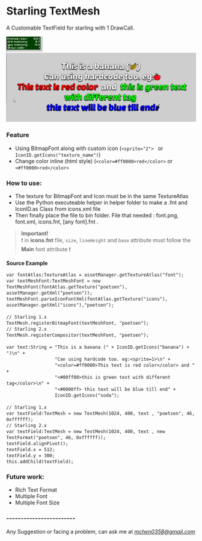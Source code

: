 # Starling TextMesh
A Customable TextField for starling with 1 DrawCall.

![Drawcall](image/drawcall.png) 
![Example](image/example.png)

### Feature
* Using BitmapFont along with custom icon (```<sprite="2"> ``` or ```IconID.getIcons("texture_name")```)
* Change color inline (html style) (```<color=#ff0000>red</color>``` or ``` <#ff0000>red</color> ```


### How to use:
* The texture for BitmapFont and Icon must be in the same TextureAtlas
* Use the Python executeable helper in helper folder to make a .fnt and IconID.as Class from icons.xml file
* Then finally place the file to bin folder. File that needed : font.png, font.xml, icons.fnt, [any font].fnt .

>**Important!**  
:exclamation: in **icons.fnt** file, ```size```, ```lineHeight``` and ```base``` attribute must follow the **Main** font attribute :exclamation:

**Source Example**

```as3
var fontAtlas:TextureAtlas = assetManager.getTextureAtlas("font");
var textMeshFont:TextMeshFont = new TextMeshFont(fontAtlas.getTexture("poetsen"), assetManager.getXml("poetsen"));
textMeshFont.parseIconFontXml(fontAtlas.getTexture("icons"), assetManager.getXml("icons"),"poetsen");

// Starling 1.x
TextMesh.registerBitmapFont(textMeshFont, "poetsen");
// Starling 2.x
TextMesh.registerCompositor(textMeshFont, "poetsen");
			
var text:String = "This is a banana (" + IconID.getIcons("banana") + ")\n" +
				  "Can using hardcode too. eg:<sprite=1>\n" +
				  "<color=#ff0000>This text is red color</color> and " + 
                  "<#00ff00>this is green text with different tag</color>\n" +
				  "<#0000ff> this text will be blue till end" + 
                  IconID.getIcons("soda");

// Starling 1.x
var textField:TextMesh = new TextMesh(1024, 400, text , "poetsen", 46, 0xffffff);
// Starling 2.x
var textField:TextMesh = new TextMesh(1024, 400, text , new TextFormat("poetsen", 46, 0xffffff));
textField.alignPivot();
textField.x = 512;
textField.y = 300;
this.addChild(textField);
```
### Future work:
* Rich Text Format
* Multiple Font
* Multiple Font Size


### ------------------------
Any Suggestion or facing a problem, can ask me at *[mchen0358@gmail.com]()*
